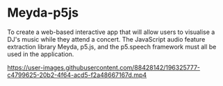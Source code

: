 # Meyda-p5js
 
To create a web-based interactive app that will allow users to visualise a DJ's music while they attend a concert. The JavaScript audio feature extraction library Meyda, p5.js, and the p5.speech framework must all be used in the application.

https://user-images.githubusercontent.com/88428142/196325777-c4799625-20b2-4f64-acd5-f2a48667167d.mp4

